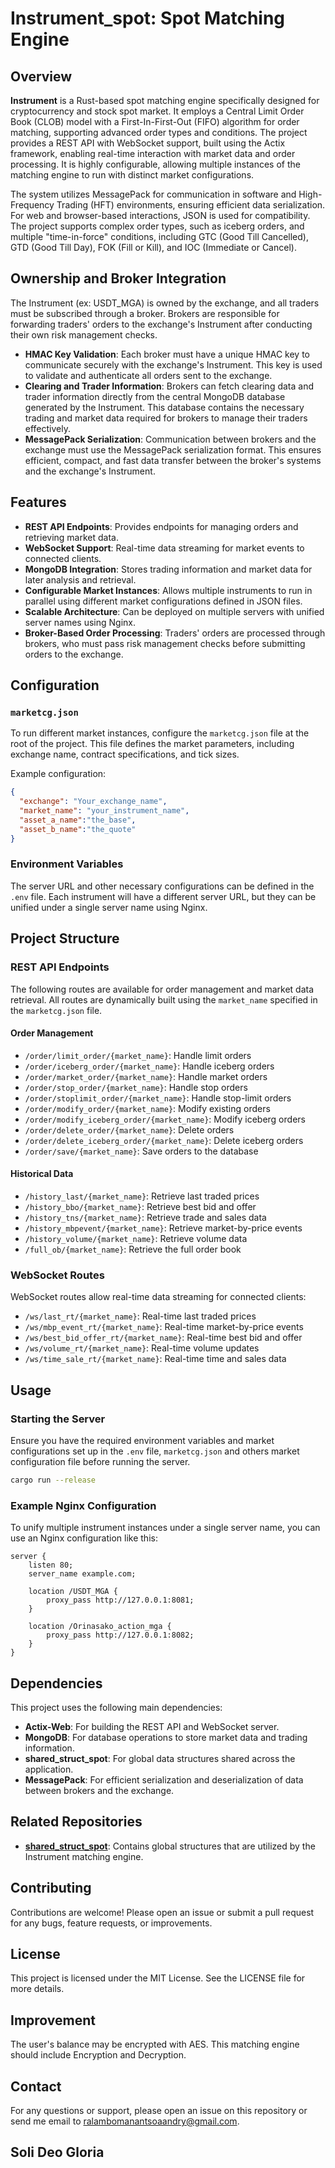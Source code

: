 # **Instrument_spot: Spot Matching Engine**

## Overview

**Instrument**  is a Rust-based spot matching engine specifically designed for cryptocurrency and stock spot market. It employs a Central Limit Order Book (CLOB) model with a First-In-First-Out (FIFO) algorithm for order matching, supporting advanced order types and conditions. The project provides a REST API with WebSocket support, built using the Actix framework, enabling real-time interaction with market data and order processing. It is highly configurable, allowing multiple instances of the matching engine to run with distinct market configurations.

The system utilizes MessagePack for communication in software and High-Frequency Trading (HFT) environments, ensuring efficient data serialization. For web and browser-based interactions, JSON is used for compatibility. The project supports complex order types, such as iceberg orders, and multiple "time-in-force" conditions, including GTC (Good Till Cancelled), GTD (Good Till Day), FOK (Fill or Kill), and IOC (Immediate or Cancel).

## Ownership and Broker Integration

The Instrument (ex: USDT_MGA) is owned by the exchange, and all traders must be subscribed through a broker. Brokers are responsible for forwarding traders' orders to the exchange's Instrument after conducting their own risk management checks.

- **HMAC Key Validation**: Each broker must have a unique HMAC key to communicate securely with the exchange's Instrument. This key is used to validate and authenticate all orders sent to the exchange.
- **Clearing and Trader Information**: Brokers can fetch clearing data and trader information directly from the central MongoDB database generated by the Instrument. This database contains the necessary trading and market data required for brokers to manage their traders effectively.
- **MessagePack Serialization**: Communication between brokers and the exchange must use the MessagePack serialization format. This ensures efficient, compact, and fast data transfer between the broker's systems and the exchange's Instrument.

## Features

- **REST API Endpoints**: Provides endpoints for managing orders and retrieving market data.
- **WebSocket Support**: Real-time data streaming for market events to connected clients.
- **MongoDB Integration**: Stores trading information and market data for later analysis and retrieval.
- **Configurable Market Instances**: Allows multiple instruments to run in parallel using different market configurations defined in JSON files.
- **Scalable Architecture**: Can be deployed on multiple servers with unified server names using Nginx.
- **Broker-Based Order Processing**: Traders' orders are processed through brokers, who must pass risk management checks before submitting orders to the exchange.

## Configuration

### `marketcg.json`

To run different market instances, configure the `marketcg.json` file at the root of the project. This file defines the market parameters, including exchange name, contract specifications, and tick sizes.

Example configuration:
```json
{
  "exchange": "Your_exchange_name",
  "market_name": "your_instrument_name",
  "asset_a_name":"the_base",
  "asset_b_name":"the_quote"
}
```
### Environment Variables

The server URL and other necessary configurations can be defined in the `.env` file. Each instrument will have a different server URL, but they can be unified under a single server name using Nginx.

## Project Structure

### REST API Endpoints

The following routes are available for order management and market data retrieval. All routes are dynamically built using the `market_name` specified in the `marketcg.json` file.

#### Order Management

- `/order/limit_order/{market_name}`: Handle limit orders
- `/order/iceberg_order/{market_name}`: Handle iceberg orders
- `/order/market_order/{market_name}`: Handle market orders
- `/order/stop_order/{market_name}`: Handle stop orders
- `/order/stoplimit_order/{market_name}`: Handle stop-limit orders
- `/order/modify_order/{market_name}`: Modify existing orders
- `/order/modify_iceberg_order/{market_name}`: Modify iceberg orders
- `/order/delete_order/{market_name}`: Delete orders
- `/order/delete_iceberg_order/{market_name}`: Delete iceberg orders
- `/order/save/{market_name}`: Save orders to the database

#### Historical Data

- `/history_last/{market_name}`: Retrieve last traded prices
- `/history_bbo/{market_name}`: Retrieve best bid and offer
- `/history_tns/{market_name}`: Retrieve trade and sales data
- `/history_mbpevent/{market_name}`: Retrieve market-by-price events
- `/history_volume/{market_name}`: Retrieve volume data
- `/full_ob/{market_name}`: Retrieve the full order book

### WebSocket Routes

WebSocket routes allow real-time data streaming for connected clients:

- `/ws/last_rt/{market_name}`: Real-time last traded prices
- `/ws/mbp_event_rt/{market_name}`: Real-time market-by-price events
- `/ws/best_bid_offer_rt/{market_name}`: Real-time best bid and offer
- `/ws/volume_rt/{market_name}`: Real-time volume updates
- `/ws/time_sale_rt/{market_name}`: Real-time time and sales data

## Usage

### Starting the Server

Ensure you have the required environment variables and market configurations set up in the `.env` file, `marketcg.json` and others market configuration file before running the server.

```bash
cargo run --release
```

### Example Nginx Configuration

To unify multiple instrument instances under a single server name, you can use an Nginx configuration like this:

```nginx
server {
    listen 80;
    server_name example.com;

    location /USDT_MGA {
        proxy_pass http://127.0.0.1:8081;
    }

    location /Orinasako_action_mga {
        proxy_pass http://127.0.0.1:8082;
    }
}
```
## Dependencies

This project uses the following main dependencies:

- **Actix-Web**: For building the REST API and WebSocket server.
- **MongoDB**: For database operations to store market data and trading information.
- **shared_struct_spot**: For global data structures shared across the application.
- **MessagePack**: For efficient serialization and deserialization of data between brokers and the exchange.

## Related Repositories

- [**shared_struct_spot**](https://github.com/Andry-RALAMBOMANANTSOA/shared_structs_spot): Contains global structures that are utilized by the Instrument matching engine.

## Contributing

Contributions are welcome! Please open an issue or submit a pull request for any bugs, feature requests, or improvements.

## License

This project is licensed under the MIT License. See the LICENSE file for more details.

## Improvement

The user's balance may be encrypted with AES. This matching engine should include Encryption and Decryption.

## Contact

For any questions or support, please open an issue on this repository or send me email to ralambomanantsoaandry@gmail.com.

## Soli Deo Gloria
